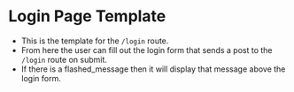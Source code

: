 # Login Page Template  
- This is the template for the `/login` route.  
- From here the user can fill out the login form that sends a post to the `/login` route on submit.  
- If there is a flashed_message then it will display that message above the login form.  
